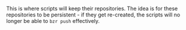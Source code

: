 This is where scripts will keep their repositories. The idea is for these repositories to be persistent - if they get re-created, the scripts will no longer be able to `bzr push` effectively.